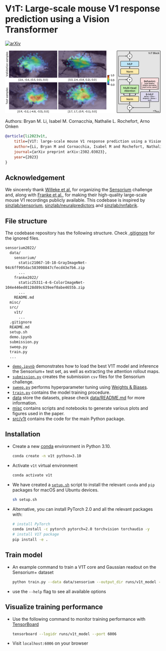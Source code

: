# V<font size='5'>1</font>T: Large-scale mouse V1 response prediction using a Vision Transformer

[![arXiv](https://img.shields.io/badge/arXiv-2302.03023-b31b1b.svg)](https://arxiv.org/abs/2302.03023)

![](misc/images/v1t.png)

Authors: Bryan M. Li, Isabel M. Cornacchia, Nathalie L. Rochefort, Arno Onken

```bibtex
@article{li2023v1t,
    title={V1T: large-scale mouse V1 response prediction using a Vision Transformer},
    author={Li, Bryan M and Cornacchia, Isabel M and Rochefort, Nathalie L and Onken, Arno},
    journal={arXiv preprint arXiv:2302.03023},
    year={2023}
}
```

## Acknowledgement

We sincerely thank [Willeke et al.](https://arxiv.org/abs/2206.08666) for organizing the [Sensorium](https://sensorium2022.net/home) challenge and, along with [Franke et al.](https://www.nature.com/articles/s41586-022-05270-3), for making their high-quality large-scale mouse V1 recordings publicly available. This codebase is inspired by [sinzlab/sensorium](https://github.com/sinzlab/sensorium), [sinzlab/neuralpredictors](https://github.com/sinzlab/neuralpredictors) and [sinzlab/nnfabrik](https://github.com/sinzlab/nnfabrik). 

## File structure
The codebase repository has the following structure. Check [.gitignore](.gitignore) for the ignored files.
```
sensorium2022/
  data/
    sensorium/
      static21067-10-18-GrayImageNet-94c6ff995dac583098847cfecd43e7b6.zip
      ...
    franke2022/
      static25311-4-6-ColorImageNet-104e446ed0128d89c639eef0abe4655b.zip
      ...
    README.md
  misc/
  src/
    v1t/
      ...
  .gitignore
  README.md
  setup.sh
  demo.ipynb
  submission.py
  sweep.py
  train.py
  ...
```
- [`demo.ipynb`](demo.ipynb) demonstrates how to load the best V1T model and inference the Sensorium+ test set, as well as extracting the attention rollout maps.
- [`submission.py`](submission.py) creates the submission `csv` files for the Sensorium challenge.
- [`sweep.py`](sweep.py) performs hyperparameter tuning using [Weights & Biases](https://wandb.ai/site).
- [`train.py`](train.py) contains the model training procedure.
- [data](data/) store the datasets, please check [data/README.md](data/README.md) for more information.
- [misc](misc/) contains scripts and notebooks to generate various plots and figures used in the paper.
- [src/v1t](src/v1t/) contains the code for the main Python package.

## Installation
- Create a new [conda](https://docs.conda.io/en/latest/miniconda.html) environment in Python 3.10.
  ```bash
  conda create -n v1t python=3.10
  ```
- Activate `v1t` virtual environment
  ```bash
  conda activate v1t
  ```
- We have created a [`setup.sh`](setup.sh) script to install the relevant `conda` and `pip` packages for macOS and Ubuntu devices.
  ```bash
  sh setup.sh
  ```
- Alternative, you can install PyTorch 2.0 and all the relevant packages with:
  ```bash
  # install PyTorch
  conda install -c pytorch pytorch=2.0 torchvision torchaudio -y
  # install V1T package
  pip install -e .
  ```

## Train model
- An example command to train a V1T core and Gaussian readout on the Sensorium+ dataset
  ```bash
  python train.py --data data/sensorium --output_dir runs/v1t_model --core vit --readout gaussian2d --ds_scale --behavior_mode 3 --epochs 400 --batch_size 16
  ```
- use the `--help` flag to see all available options

## Visualize training performance
- Use the following command to monitor training performance with [TensorBoard](https://www.tensorflow.org/tensorboard)
  ```bash
  tensorboard --logidr runs/v1t_model --port 6006
  ```
- Visit `localhost:6006` on your browser